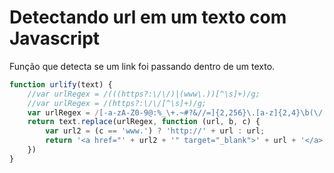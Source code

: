 # Detectando url em um texto com Javascript

Função que detecta se um link foi passando dentro de um texto.

```javascript
function urlify(text) {
    //var urlRegex = /(((https?:\/\/)|(www\.))[^\s]+)/g;
    //var urlRegex = /(https?:\/\/[^\s]+)/g;
    var urlRegex = /[-a-zA-Z0-9@:%_\+.~#?&//=]{2,256}\.[a-z]{2,4}\b(\/[-a-zA-Z0-9@:%_\+.~#?&//=]*)?/gi;
    return text.replace(urlRegex, function (url, b, c) {
        var url2 = (c == 'www.') ? 'http://' + url : url;
        return '<a href="' + url2 + '" target="_blank">' + url + '</a>';
    })
}
```
